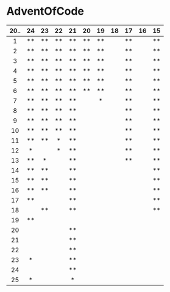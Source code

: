 # AdventOfCode

| 20.. | 24   | 23   | 22   | 21   | 20   | 19   | 18   | 17   | 16   | 15   |
|:----:|:----:|:----:|:----:|:----:|:----:|:----:|:----:|:----:|:----:|:----:|
| 1    |  **  |  **  |  **  |  **  |  **  |  **  |      |  **  |      |  **  |
| 2    |  **  |  **  |  **  |  **  |  **  |  **  |      |  **  |      |  **  |
| 3    |  **  |  **  |  **  |  **  |  **  |  **  |      |  **  |      |  **  |
| 4    |  **  |  **  |  **  |  **  |  **  |  **  |      |  **  |      |  **  |
| 5    |  **  |  **  |  **  |  **  |  **  |  **  |      |  **  |      |  **  |
| 6    |  **  |  **  |  **  |  **  |  **  |  **  |      |  **  |      |  **  |
| 7    |  **  |  **  |  **  |  **  |      |  *   |      |  **  |      |  **  |
| 8    |  **  |  **  |  **  |  **  |      |      |      |  **  |      |  **  |
| 9    |  **  |  **  |  **  |  **  |      |      |      |  **  |      |  **  |
| 10   |  **  |  **  |  **  |  **  |      |      |      |  **  |      |  **  |
| 11   |  **  |  **  |  *   |  **  |      |      |      |  **  |      |  **  |
| 12   |  *   |      |  *   |  **  |      |      |      |  **  |      |  **  |
| 13   |  **  |  *   |      |  **  |      |      |      |  **  |      |  **  |
| 14   |  **  |  **  |      |  **  |      |      |      |      |      |  **  |
| 15   |  **  |  **  |      |  **  |      |      |      |      |      |  **  |
| 16   |  **  |  **  |      |  **  |      |      |      |      |      |  **  |
| 17   |  **  |      |      |  **  |      |      |      |      |      |  **  |
| 18   |      |  **  |      |  **  |      |      |      |      |      |  **  |
| 19   |  **  |      |      |      |      |      |      |      |      |      |
| 20   |      |      |      |  **  |      |      |      |      |      |      |
| 21   |      |      |      |  **  |      |      |      |      |      |      |
| 22   |      |      |      |  **  |      |      |      |      |      |      |
| 23   |  *   |      |      |  **  |      |      |      |      |      |      |
| 24   |      |      |      |  **  |      |      |      |      |      |      |
| 25   |  *   |      |      |  *   |      |      |      |      |      |      |